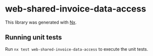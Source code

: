 # web-shared-invoice-data-access

This library was generated with [Nx](https://nx.dev).

## Running unit tests

Run `nx test web-shared-invoice-data-access` to execute the unit tests.
